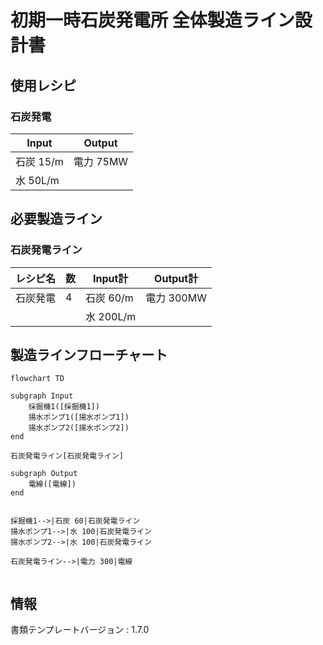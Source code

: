 # 初期一時石炭発電所 全体製造ライン設計書

## 使用レシピ
### 石炭発電
|Input|Output|
|---|---|
|石炭 15/m|電力 75MW|
|水 50L/m||

## 必要製造ライン
### 石炭発電ライン
|レシピ名|数|Input計|Output計|
|---|---|---|---|
|石炭発電|4|石炭 60/m|電力 300MW|
|||水 200L/m||

## 製造ラインフローチャート
```mermaid
flowchart TD

subgraph Input
    採掘機1([採掘機1])
    揚水ポンプ1([揚水ポンプ1])
    揚水ポンプ2([揚水ポンプ2])
end

石炭発電ライン[石炭発電ライン]

subgraph Output
    電線([電線])
end


採掘機1-->|石炭 60|石炭発電ライン
揚水ポンプ1-->|水 100|石炭発電ライン
揚水ポンプ2-->|水 100|石炭発電ライン

石炭発電ライン-->|電力 300|電線


```

## 情報
書類テンプレートバージョン : 1.7.0
